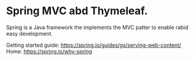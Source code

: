 # Spring MVC abd Thymeleaf.

Spring is a Java framework the implements the MVC patter to enable rabid easy development.

Getting started guide: https://spring.io/guides/gs/serving-web-content/
Home: https://spring.io/why-spring
